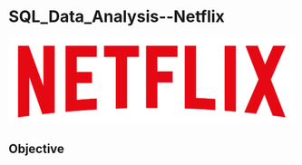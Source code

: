 # SQL_Data_Analysis--Netflix
![Netflix Logo](https://github.com/Riyapatil2004/SQL_Data_Analysis--Netflix/blob/main/logo.png)

## Objective
